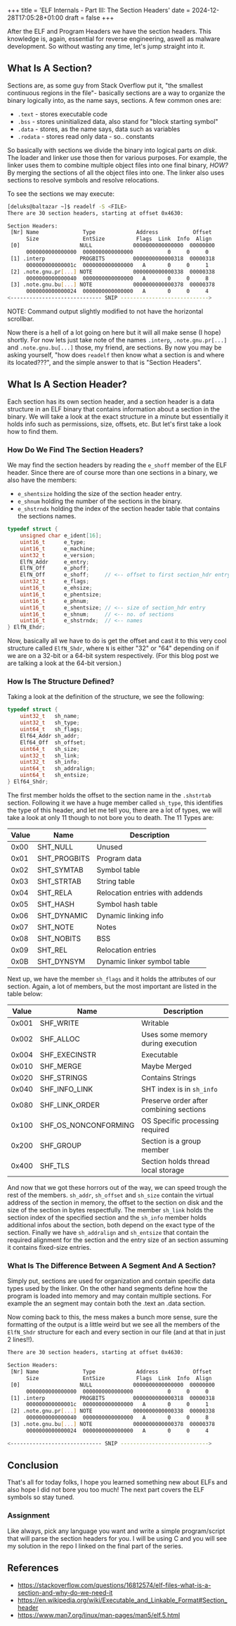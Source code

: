 +++
title = 'ELF Internals - Part III: The Section Headers'
date = 2024-12-28T17:05:28+01:00
draft = false
+++

After the ELF and Program Headers we have the section headers. This knowledge 
is, again, essential for reverse engineering, aswell as malware development. 
So without wasting any time, let's jump straight into it.

## What Is A Section?

Sections are, as some guy from Stack Overflow put it, "the smallest continuous 
regions in the file"- basically sections are a way to organize the binary 
logically into, as the name says, sections. A few common ones are:

- `.text` - stores executable code
- `.bss` - stores uninitialized data, also stand for "block starting symbol"
- `.data` - stores, as the name says, data such as variables
- `.rodata` - stores read only data - so.. constants

So basically with sections we divide the binary into logical parts *on disk*.
The loader and linker use those then for various purposes. For example, the 
linker uses them to combine multiple object files into one final binary, *HOW?* 
By merging the sections of all the object files into one. The linker also uses
sections to resolve symbols and resolve relocations. 

To see the sections we may execute: 

```bash
[deluks@baltazar ~]$ readelf -S <FILE>
There are 30 section headers, starting at offset 0x4630:

Section Headers:
 [Nr] Name              Type             Address           Offset
      Size              EntSize          Flags  Link  Info  Align
 [0]                   NULL             0000000000000000  00000000
      0000000000000000  0000000000000000           0     0     0
 [1] .interp           PROGBITS         0000000000000318  00000318
      000000000000001c  0000000000000000   A       0     0     1
 [2] .note.gnu.pr[...] NOTE             0000000000000338  00000338
      0000000000000040  0000000000000000   A       0     0     8
 [3] .note.gnu.bu[...] NOTE             0000000000000378  00000378
      0000000000000024  0000000000000000   A       0     0     4
<----------------------------- SNIP ---------------------------->
```

NOTE: Command output slightly modified to not have the horizontal scrollbar.

Now there is a hell of a lot going on here but it will all make sense (I hope) 
shortly. For now lets just take note of the names `.interp`, 
`.note.gnu.pr[...]` and `.note.gnu.bu[...]` those, my friend,  are sections.
By now you may be asking yourself, "how does `readelf` then know what a section is
and where its located???", and the simple answer to that is "Section Headers".

## What Is A Section Header?

Each section has its own section header, and a section header is a data 
structure in an ELF binary that contains information about a section in 
the binary. We will take a look at the exact structure in a minute but 
essentially it holds info such as permissions, size, offsets, etc.
But let's first take a look how to find them.

### How Do We Find The Section Headers?

We may find the section headers by reading the `e_shoff` member of the ELF 
header. Since there are of course more than one sections in a binary, we 
also have the members:

- `e_shentsize` holding the size of the section header entry.
- `e_shnum` holding the number of the sections in the binary. 
- `e_shstrndx` holding the index of the section header table that contains the sections names.

```c
typedef struct {
    unsigned char e_ident[16];
    uint16_t      e_type;
    uint16_t      e_machine;
    uint32_t      e_version;
    ElfN_Addr     e_entry;
    ElfN_Off      e_phoff;
    ElfN_Off      e_shoff;     // <-- offset to first section_hdr entry
    uint32_t      e_flags;
    uint16_t      e_ehsize;
    uint16_t      e_phentsize;
    uint16_t      e_phnum;
    uint16_t      e_shentsize; // <-- size of section_hdr entry
    uint16_t      e_shnum;     // <-- no. of sections
    uint16_t      e_shstrndx;  // <-- names
} ElfN_Ehdr;
```

Now, basically all we have to do is get the offset and cast it to this very 
cool structure called `ElfN_Shdr`, where `N` is either "32" or "64" depending
on if we are on a 32-bit or a 64-bit system respectively. (For this blog post 
we are talking a look at the 64-bit version.)

### How Is The Structure Defined?

Taking a look at the definition of the structure, we see the following:

```c
typedef struct {
    uint32_t   sh_name;
    uint32_t   sh_type;
    uint64_t   sh_flags;
    Elf64_Addr sh_addr;
    Elf64_Off  sh_offset;
    uint64_t   sh_size;
    uint32_t   sh_link;
    uint32_t   sh_info;
    uint64_t   sh_addralign;
    uint64_t   sh_entsize;
} Elf64_Shdr;
```

The first member holds the offset to the section name in the `.shstrtab` section. 
Following it we have a huge member called `sh_type`, this identifies the type of
this header, and let me tell you, there are a lot of types, we will take a look 
at only 11 though to not bore you to death. The 11 Types are:

| Value | Name         | Description     |
| ----- | ------------ | --------------- |
| 0x00  | SHT_NULL     | Unused |
| 0x01  | SHT_PROGBITS | Program data |
| 0x02  | SHT_SYMTAB   | Symbol table |
| 0x03  | SHT_STRTAB   | String table |
| 0x04  | SHT_RELA     | Relocation entries with addends |
| 0x05  | SHT_HASH     | Symbol hash table |
| 0x06  | SHT_DYNAMIC  | Dynamic linking info |
| 0x07  | SHT_NOTE     | Notes |
| 0x08  | SHT_NOBITS   | BSS |
| 0x09  | SHT_REL      | Relocation entries |
| 0x0B  | SHT_DYNSYM   | Dynamic linker symbol table |

Next up, we have the member `sh_flags` and it holds the attributes of our 
section. Again, a lot of members, but the most important are listed in the 
table below:

| Value | Name                 | Description     |
| ----- | -------------------- | --------------- |
| 0x001 | SHF_WRITE            | Writable |
| 0x002 | SHF_ALLOC            | Uses some memory during execution |
| 0x004 | SHF_EXECINSTR        | Executable |
| 0x010 | SHF_MERGE            | Maybe Merged |
| 0x020 | SHF_STRINGS          | Contains Strings |
| 0x040 | SHF_INFO_LINK        | SHT index is in `sh_info` |
| 0x080 | SHF_LINK_ORDER       | Preserve order after combining sections |
| 0x100 | SHF_OS_NONCONFORMING | OS Specific processing required |
| 0x200 | SHF_GROUP            | Section is a group member |
| 0x400 | SHF_TLS              | Section holds thread local storage |

And now that we got these horrors out of the way, we can speed trough the rest 
of the members. `sh_addr`, `sh_offset` and `sh_size` contain the virtual address 
of the section in memory, the offset to the section on disk and the size of the 
section in bytes respectfully. The member `sh_link` holds the section index of 
the specified section and the `sh_info` member holds additional infos about the 
section, both depend on the exact type of the section. Finally we have 
`sh_addralign` and `sh_entsize` that contain the required alignment for the 
section and the entry size of an section assuming it contains fixed-size entries.

### What Is The Difference Between A Segment And A Section?

Simply put, sections are used for organization and contain specific data types 
used by the linker. On the other hand segments define how the program is loaded 
into memory and  may contain multiple sections. For example the an segment may
contain both the .text an .data section.

Now coming back to this, the mess makes a bunch more sense, sure the formatting
of the output is a little weird but we see all the members of the `ElfN_Shdr`
structure for each and every section in our file (and at that in just 2 lines!!).

```bash
There are 30 section headers, starting at offset 0x4630:

Section Headers:
 [Nr] Name              Type             Address           Offset
      Size              EntSize          Flags  Link  Info  Align
 [0]                   NULL             0000000000000000  00000000
      0000000000000000  0000000000000000           0     0     0
 [1] .interp           PROGBITS         0000000000000318  00000318
      000000000000001c  0000000000000000   A       0     0     1
 [2] .note.gnu.pr[...] NOTE             0000000000000338  00000338
      0000000000000040  0000000000000000   A       0     0     8
 [3] .note.gnu.bu[...] NOTE             0000000000000378  00000378
      0000000000000024  0000000000000000   A       0     0     4

<----------------------------- SNIP ---------------------------->
```

## Conclusion

That's all for today folks, I hope you learned something new about ELFs and also 
hope I did not bore you too much! The next part covers the ELF symbols so stay 
tuned.

### Assignment

Like always, pick any language you want and write a simple program/script that 
will parse the section headers for you. I will be using C and you will see my 
solution in the repo I linked on the final part of the series.

## References

- https://stackoverflow.com/questions/16812574/elf-files-what-is-a-section-and-why-do-we-need-it
- https://en.wikipedia.org/wiki/Executable_and_Linkable_Format#Section_header
- https://www.man7.org/linux/man-pages/man5/elf.5.html
